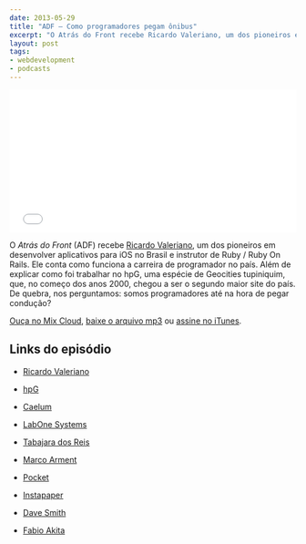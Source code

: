 ```yaml
---
date: 2013-05-29
title: "ADF – Como programadores pegam ônibus"
excerpt: "O Atrás do Front recebe Ricardo Valeriano, um dos pioneiros em desenvolver aplicativos para iOS no Brasil e instrutor de Ruby e Ruby On Rails"
layout: post
tags: 
- webdevelopment
- podcasts
---
```


<iframe width="100%" height="250" src="//www.mixcloud.com/widget/iframe/?feed=http%3A%2F%2Fwww.mixcloud.com%2Feduf%2Fcomo-programadores-pegam-%25C3%25B4nibus%2F&embed_uuid=8c85ee81-c24f-414f-b841-d29aa6f252d5&stylecolor=&embed_type=widget_standard" frameborder="0"></iframe>

O *Atrás do Front* (ADF) recebe [Ricardo Valeriano](https://twitter.com/sr_valeriano), um dos pioneiros em desenvolver aplicativos para iOS no Brasil e instrutor de Ruby / Ruby On Rails. Ele conta como funciona a carreira de programador no país. Além de explicar como foi trabalhar no hpG, uma espécie de Geocities tupiniquim, que, no começo dos anos 2000, chegou a ser o segundo maior site do país. De quebra, nos perguntamos: somos programadores até na hora de pegar condução?

[Ouça no Mix Cloud](http://www.mixcloud.com/eduf/como-programadores-pegam-%C3%B4nibus/), [baixe o arquivo mp3](http://www.mediafire.com/?pi0m5oxz5t6xqqu) ou [assine no iTunes](https://itunes.apple.com/br/podcast/atras-do-front/id655119629?l=en).
<!--more-->

## Links do episódio

* [Ricardo Valeriano](http://ricardovaleriano.github.io/)

* [hpG](http://www.istoedinheiro.com.br/noticias/14181_VOCE+VIU+O+HPG)

* [Caelum](http://www.caelum.com.br/)

* [LabOne Systems](http://www.labone.net/pt/html/home.html)

* [Tabajara dos Reis](http://br.linkedin.com/in/tabajara)

* [Marco Arment](http://marco.org)

* [Pocket](http://getpocket.com)

* [Instapaper](http://instapaper.com)

* [Dave Smith](http://david-smith.org/)

* [Fabio Akita](http://www.akitaonrails.com/pages/about)